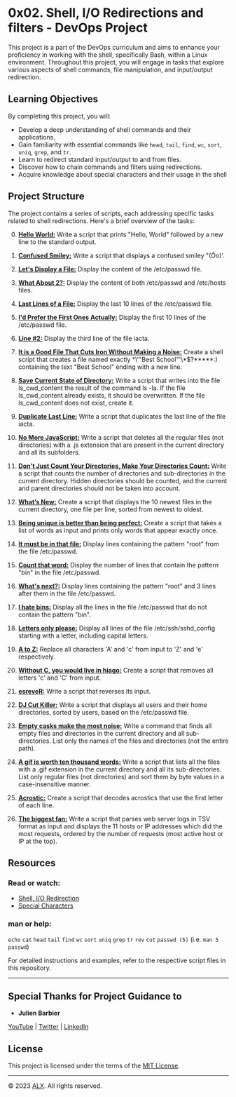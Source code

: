 # 0x02. Shell, I/O Redirections and filters - DevOps Project

This project is a part of the DevOps curriculum and aims to enhance your proficiency in working with the shell, specifically Bash, within a Linux environment. Throughout this project, you will engage in tasks that explore various aspects of shell commands, file manipulation, and input/output redirection.

## Learning Objectives

By completing this project, you will:

- Develop a deep understanding of shell commands and their applications.
- Gain familiarity with essential commands like `head`, `tail`, `find`, `wc`, `sort`, `uniq`, `grep`, and `tr`.
- Learn to redirect standard input/output to and from files.
- Discover how to chain commands and filters using redirections.
- Acquire knowledge about special characters and their usage in the shell

## Project Structure

The project contains a series of scripts, each addressing specific tasks related to shell redirections. Here's a brief overview of the tasks:

0. **[Hello World:](0-hello_world)** Write a script that prints "Hello, World" followed by a new line to the standard output.

1. **[Confused Smiley:](1-confused_smiley)** Write a script that displays a confused smiley "(Ôo)'.

2. **[Let's Display a File:](2-hellofile)** Display the content of the /etc/passwd file.

3. **[What About 2?:](3-twofiles)** Display the content of both /etc/passwd and /etc/hosts files.

4. **[Last Lines of a File:](4-lastlines)** Display the last 10 lines of the /etc/passwd file.

5. **[I'd Prefer the First Ones Actually:](5-firstlines)** Display the first 10 lines of the /etc/passwd file.

6. **[Line #2:](6-third_line)** Display the third line of the file iacta.

7. **[It is a Good File That Cuts Iron Without Making a Noise:](7-file)** Create a shell script that creates a file named exactly \*\\'"Best School"\'\\*$\?\*\*\*\*\*:) containing the text "Best School" ending with a new line.

8. **[Save Current State of Directory:](8-cwd_state)** Write a script that writes into the file ls_cwd_content the result of the command ls -la. If the file ls_cwd_content already exists, it should be overwritten. If the file ls_cwd_content does not exist, create it.

9. **[Duplicate Last Line:](9-duplicate_last_line)** Write a script that duplicates the last line of the file iacta.

10. **[No More JavaScript:](10-no_more_js)** Write a script that deletes all the regular files (not directories) with a .js extension that are present in the current directory and all its subfolders.

11. **[Don't Just Count Your Directories, Make Your Directories Count:](11-directories)** Write a script that counts the number of directories and sub-directories in the current directory. Hidden directories should be counted, and the current and parent directories should not be taken into account.

12. **[What’s New:](12-newest_files)** Create a script that displays the 10 newest files in the current directory, one file per line, sorted from newest to oldest.

13. **[Being unique is better than being perfect:](13-unique)** Create a script that takes a list of words as input and prints only words that appear exactly once.

14. **[It must be in that file:](14-findthatword)** Display lines containing the pattern "root" from the file /etc/passwd.

15. **[Count that word:](15-countthatword)** Display the number of lines that contain the pattern "bin" in the file /etc/passwd.

16. **[What's next?:](16-whatsnext)** Display lines containing the pattern "root" and 3 lines after them in the file /etc/passwd.

17. **[I hate bins:](17-hidethisword)** Display all the lines in the file /etc/passwd that do not contain the pattern "bin".

18. **[Letters only please:](18-letteronly)** Display all lines of the file /etc/ssh/sshd_config starting with a letter, including capital letters.

19. **[A to Z:](19-AZ)** Replace all characters 'A' and 'c' from input to 'Z' and 'e' respectively.

20. **[Without C, you would live in hiago:](20-hiago)** Create a script that removes all letters 'c' and 'C' from input.

21. **[esreveR:](21-reverse)** Write a script that reverses its input.

22. **[DJ Cut Killer:](22-users_and_homes)** Write a script that displays all users and their home directories, sorted by users, based on the /etc/passwd file.

23. **[Empty casks make the most noise:](100-empty_casks)** Write a command that finds all empty files and directories in the current directory and all sub-directories. List only the names of the files and directories (not the entire path).

24. **[A gif is worth ten thousand words:](101-gifs)** Write a script that lists all the files with a .gif extension in the current directory and all its sub-directories. List only regular files (not directories) and sort them by byte values in a case-insensitive manner.

25. **[Acrostic:](102-acrostic)** Create a script that decodes acrostics that use the first letter of each line.

26. **[The biggest fan:](103-the_biggest_fan)** Write a script that parses web server logs in TSV format as input and displays the 11 hosts or IP addresses which did the most requests, ordered by the number of requests (most active host or IP at the top).

## Resources

### Read or watch:

- [Shell, I/O Redirection](hahaha)
- [Special Characters](hahaha)

### man or help:

`echo`
`cat`
`head`
`tail`
`find`
`wc`
`sort`
`uniq`
`grep`
`tr`
`rev`
`cut`
`passwd (5)` (i.e. `man 5 passwd`)

For detailed instructions and examples, refer to the respective script files in this repository.

---

## Special Thanks for Project Guidance to 

- **Julien Barbier**

[YouTube](https://www.youtube.com/@0xJulien) | [Twitter](https://twitter.com/julienbarbier42) | [LinkedIn](https://www.linkedin.com/in/julienbarbier/)

## License

This project is licensed under the terms of the [MIT License](https://www.alxafrica.com/privacy-policy/).

---

© 2023 [ALX](https://www.alxafrica.com/). All rights reserved.
